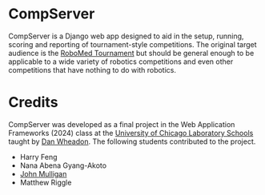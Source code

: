 # CompServer
CompServer is a Django web app designed to aid in the setup, running, scoring and reporting of tournament-style competitions. The original target audience is the [RoboMed Tournament](https://www.mais-web.org/robotics-robomed-tournament) but should be general enough to be applicable to a wide variety of robotics competitions and even other competitions that have nothing to do with robotics. 

# Credits
CompServer was developed as a final project in the Web Application Frameworks (2024) class at the [University of Chicago Laboratory Schools](https://www.ucls.uchicago.edu/) taught by [Dan Wheadon](https://www.linkedin.com/in/dan-wheadon-30b8684). The following students contributed to the project.
- Harry Feng
- Nana Abena Gyang-Akoto
- [John Mulligan](https://github.com/Outlandish0191)
- Matthew Riggle
